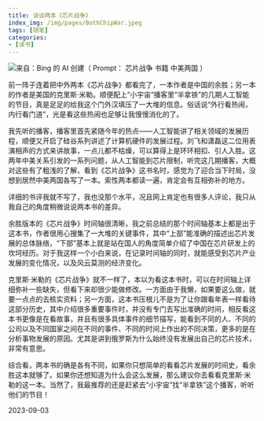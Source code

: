 ```yaml
---
title: 谈谈两本《芯片战争》
index_img: /img/pages/BothChipWar.jpeg
tags: [随笔]
categories:
- [读书]
---
```


![来自：Bing 的 AI 创建（ Prompt： 芯片战争 书籍 中美两国 ）](/img/pages/BothChipWar.jpeg)

前一阵子连着把中外两本《芯片战争》都看完了，一本作者是中国的余胜；另一本的作者是美国的克里斯·米勒。顺便配上“小宇宙“播客里“半拿铁”的几期人工智能的节目，真是足足的给我这个门外汉填压了一大堆的信息。俗话说“外行看热闹，内行看门道”，光是看这些热闹也足够让我慢慢消化的了。

我先听的播客，播客里首先紧随今年的热点——人工智能讲了相关领域的发展历程，顺便又开启了硅谷系列讲述了计算机硬件的发展过程。刘飞和潇磊这二位用表演相声的方式来讲故事，一点儿都不枯燥，可以算得上是环环相扣、引人入胜。这两年中美关系引发的一系列问题，从人工智能到芯片限制，听完这几期播客，大概对这些有了粗浅的了解，看到《芯片战争》这书名时，感觉为了迎合当下时局，没想到居然中美两国各写了一本。索性两本都读一遍，肯定会有互相弥补的地方。

详细的书评我就不写了，我也没那个水平，况且网上肯定也有很多人评论，我只从我自己的角度稍微说说两本书的差异。

余胜版本的《芯片战争》时间轴很清晰，我之前总结的那个时间轴基本上都是出于这本书，作者很用心搜集了一大堆的关键事件，其中“上部”能准确的描述出芯片发展的总体脉络，“下部”基本上就是站在国人的角度简单介绍了中国在芯片研发上的坎坷经历。对于我这样一个小白来说，在记录时间轴的同时，就能感受到芯片产业发展的变化情况，以及风云莫测的经济变化。

克里斯·米勒的《芯片战争》就不一样了，本以为看这本书时，可以在时间轴上详细弥补一些缺失，但看下来却很少能做修改。一方面由于我懒，如果要这么做，就要一点点的去核实资料；另一方面，这本书压根儿不是为了让你跟看年表一样看待这部分历史，其中介绍很多重要事件时，并没有专门去写出准确的时间，相反看这本书更像是在看故事，并且有很多具体事件的细节描写，能看到不同的人、不同的公司以及不同国家之间在不同的事件、不同的时间上作出的不同决策，更多的是在分析事物发展的原因。尤其是讲到俄罗斯为什么始终没有发展出自己的芯片技术，非常有意思。

综合看，两本书的确是各有不同，如果你只想简单的看看芯片发展的时间史，看余胜这本就够了。如果你还想知道为什么会这么发展，那么建议你去看看克里斯·米勒的这一本。当然了，我最推荐的还是赶紧去“小宇宙”找“半拿铁”这个播客，听听他们的节目！

2023-09-03